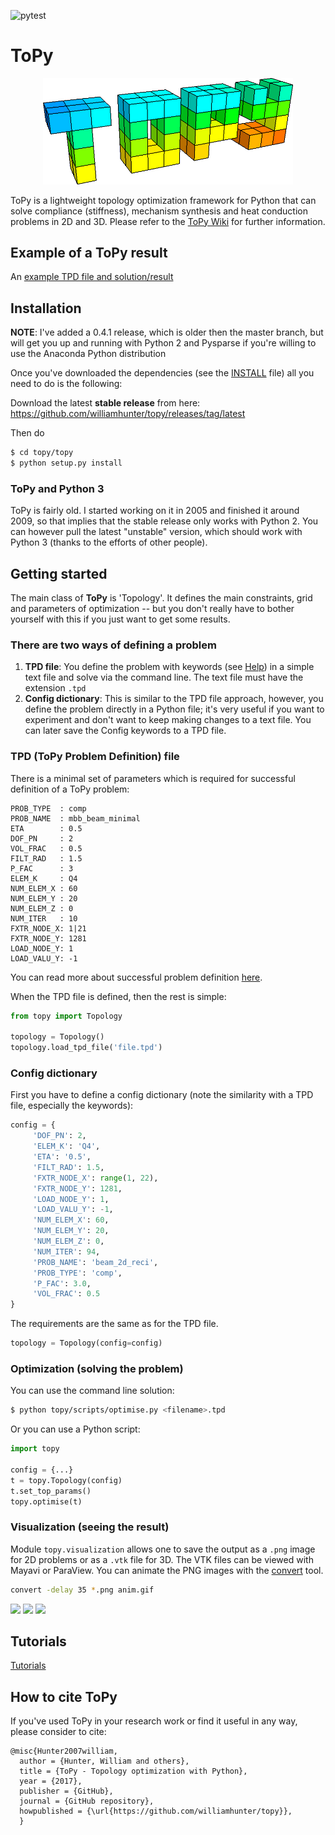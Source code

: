 ![pytest](https://github.com/mlaradji/topy/workflows/pytest/badge.svg)

# ToPy
<div align="center">
	<img src="./imgsrc/topy_logo3d.png" width="400">
</div>

ToPy is a lightweight topology optimization framework for Python that can solve
compliance (stiffness), mechanism synthesis and heat conduction problems in 2D and 3D.
Please refer to the [ToPy Wiki](https://github.com/williamhunter/topy/wiki) for further information.

## Example of a ToPy result
An [example TPD file and solution/result](https://github.com/williamhunter/ToPy/wiki/Examples-of-ToPy-results)

## Installation
**NOTE**: I've added a 0.4.1 release, which is older then the master branch, but will get you up and running with Python 2 and
Pysparse if you're willing to use the Anaconda Python distribution

Once you've downloaded the dependencies (see the [INSTALL](https://github.com/williamhunter/topy/blob/master/INSTALL.md)
file) all you need to do is the following:

Download the latest **stable release** from here: https://github.com/williamhunter/topy/releases/tag/latest

Then do

```bash
$ cd topy/topy
$ python setup.py install
```


### ToPy and Python 3
ToPy is fairly old. I started working on it in 2005 and finished it around 2009, so that implies that the stable release only 
works with Python 2. You can however pull the latest "unstable" version, which should work with Python 3 (thanks to the
efforts of other people).

## Getting started
The main class of **ToPy** is 'Topology'. It defines the main constraints,
grid and parameters of optimization -- but you don't really have to bother
yourself with this if you just want to get some results.

### There are two ways of defining a problem
1. **TPD file**: You define the problem with keywords
(see [Help](https://github.com/williamhunter/topy/wiki/Help)) in a simple text file and solve via the command line. The text file must have the extension `.tpd`
2. **Config dictionary**: This is similar to the TPD file approach, however,
you define the problem directly in a Python file; it's very useful if you want to
experiment and don't want to keep making changes to a text file.
You can later save the Config keywords to a TPD file.

### TPD (**T**oPy **P**roblem **D**efinition) file
There is a minimal set of parameters which is required for successful definition of a ToPy problem:
```
PROB_TYPE  : comp
PROB_NAME  : mbb_beam_minimal
ETA        : 0.5
DOF_PN     : 2
VOL_FRAC   : 0.5
FILT_RAD   : 1.5
P_FAC      : 3
ELEM_K     : Q4
NUM_ELEM_X : 60
NUM_ELEM_Y : 20
NUM_ELEM_Z : 0
NUM_ITER   : 10
FXTR_NODE_X: 1|21
FXTR_NODE_Y: 1281
LOAD_NODE_Y: 1
LOAD_VALU_Y: -1
```
You can read more about successful problem definition [here](https://github.com/williamhunter/topy/tree/master/templates).

When the TPD file is defined, then the rest is simple:

```python
from topy import Topology

topology = Topology()
topology.load_tpd_file('file.tpd')
```

### Config dictionary
First you have to define a config dictionary (note the similarity with a TPD
file, especially the keywords):

```Python
config = {
     'DOF_PN': 2,
     'ELEM_K': 'Q4',
     'ETA': '0.5',
     'FILT_RAD': 1.5,
     'FXTR_NODE_X': range(1, 22),
     'FXTR_NODE_Y': 1281,
     'LOAD_NODE_Y': 1,
     'LOAD_VALU_Y': -1,
     'NUM_ELEM_X': 60,
     'NUM_ELEM_Y': 20,
     'NUM_ELEM_Z': 0,
     'NUM_ITER': 94,
     'PROB_NAME': 'beam_2d_reci',
     'PROB_TYPE': 'comp',
     'P_FAC': 3.0,
     'VOL_FRAC': 0.5
}
```
The requirements are the same as for the TPD file.

```Python
topology = Topology(config=config)
```
### Optimization (solving the problem)

You can use the command line solution:

```bash
$ python topy/scripts/optimise.py <filename>.tpd
```

Or you can use a Python script:

```Python
import topy

config = {...}
t = topy.Topology(config)
t.set_top_params()
topy.optimise(t)
```

### Visualization (seeing the result)
Module `topy.visualization` allows one to save the output as a `.png` image for 2D problems or as a `.vtk` file for 3D.
The VTK files can be viewed with Mayavi or ParaView.
You can animate the PNG images with
the [convert](https://www.imagemagick.org/script/convert.php) tool.

```bash
convert -delay 35 *.png anim.gif
```

<div align="left">
	<img src="./imgsrc/beam_2d_reci_gsf.gif" width=40%>
	<img src="./imgsrc/inverter_2d_eta03.gif" width=30%>
	<img src="./imgsrc/t-piece_2d_Q4_eta04_gsf.gif" width=20%>
</div>

## Tutorials
[Tutorials](https://github.com/williamhunter/topy/wiki/Tutorials)

## How to cite ToPy
If you've used ToPy in your research work or find it useful in any way, please consider to cite:
```
@misc{Hunter2007william,
  author = {Hunter, William and others},
  title = {ToPy - Topology optimization with Python},
  year = {2017},
  publisher = {GitHub},
  journal = {GitHub repository},
  howpublished = {\url{https://github.com/williamhunter/topy}},
  }
```
